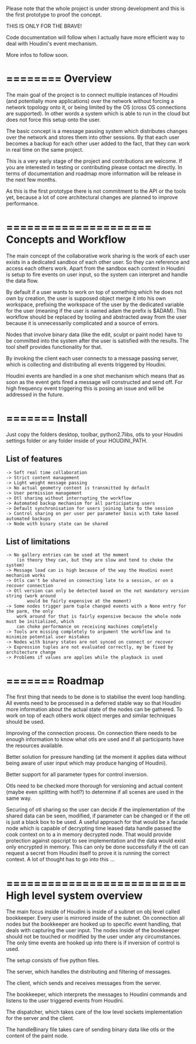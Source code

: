 Please note that the whole project is under strong development and this is the first prototype
to proof the concept.

THIS IS ONLY FOR THE BRAVE!

Code documentation will follow when I actually have more efficient way to deal with Houdini's event mechanism.

More infos to follow soon.

========
Overview
========

The main goal of the project is to connect multiple instances of Houdini (and potentially more applications) over the network without forcing a network topology onto it, or being limited by the OS (cross OS connections are supported).
In other words a system which is able to run in the cloud but does not force this setup onto the user.

The basic concept is a message passing system which distributes changes over the network and stores them into other sessions. By that each user becomes a backup for each other user added to the fact, that they can work in real time on the same project.

This is a very early stage of the project and contributions are welcome. If you are interested in testing or contributing please contact me directly. In terms of documentation and roadmap more information will be release in the next few months.

As this is the first prototype there is not commitment to the API or the tools yet, because a lot of core architectural changes are planned to improve performance.

=====================
Concepts and Workflow
=====================

The main concept of the collaborative work sharing is the work of each user exists in a dedicated sandbox of each other user. So they can reference and access each others work.
Apart from the sandbox each context in Houdini is setup to fire events on user input, so the system can interpret and handle the data flow.

By default if a user wants to work on top of something which he does not own by creation, the user is supposed object merge it into his own workspace, prefixing the workspace of the user by
the dedicated variable for the user (meaning if the user is named adam the prefix is $ADAM). This workflow should be replaced by tooling and abstracted away from the user
because it is unnecessarily complicated and a source of errors.

Nodes that involve binary data (like the edit, sculpt or paint node) have to be committed into the system after the user is satisfied with the results. The tool shelf provides functionality for that.

By invoking the client each user connects to a message passing server, which is collecting and distributing all events triggered by Houdini.

Houdini events are handled in a one shot mechanism which means that as soon as the event gets fired a message will constructed and send off.
For high frequency event triggering this is posing an issue and will be addressed in the future.


=======
Install
=======

Just copy the folders desktop, toolbar, python2.7libs, otls to your Houdini settings folder or any folder inside of your HOUDINI_PATH.


List of features
----------------

    -> Soft real time collaboration
    -> Strict content management
    -> Light weight message passing
    -> No actual geometry content is transmitted by default
    -> User permission management
    -> Otl sharing without interrupting the workflow
    -> Automated backup mechanism for all participating users
    -> Default synchronisation for users joining late to the session
    -> Control sharing on per user per parameter basis with take based automated backups
    -> Node with binary state can be shared


List of limitations
-------------------

    -> No gallery entries can be used at the moment 
        (in theory they can, but they are slow and tend to choke the system)
    -> Message load can is high because of the way the Houdini event mechanism works
    -> Otls can't be shared on connecting late to a session, or on a recover connection
    -> Otl version can only be detected based on the not mandatory version string (work around
            would be fairly expensive at the moment)
    -> Some nodes trigger parm tuple changed events with a None entry for the parm, the only 
        work around for that is fairly expensive because the whole node must be initialized, which
        can choke performance on receiving machines completely
    -> Tools are missing completely to argument the workflow and to minimize potential user mistakes
    -> Nodes with binary states are not synced on connect or recover
    -> Expression tuples are not evaluated correctly, my be fixed by architecture change
    -> Problems if values are applies while the playback is used


=======
Roadmap
=======

The first thing that needs to be done is to stabilise the event loop handling. All events need to be processed in a deferred stable way so that Houdini more information about the actual state
of the nodes can be gathered. To work on top of each others work object merges and similar techniques should be used.

Improving of the connection process. On connection there needs to be enough information to know what otls are used and if all participants have the resources available.

Better solution for pressure handling (at the moment it applies data without being aware of user input which may produce hanging of Houdini).

Better support for all parameter types for control inversion.

Otls need to be checked more thorough for versioning and actual content (maybe even splitting with hotl?) to determine if all scenes are used in the same way.

Securing of otl sharing so the user can decide if the implementation of the shared data can be seen, modified, if parameter can be changed or if the otl is just a black box to be used.
A useful approach for that would be a facade node which is capable of decrypting time leased data handle passed the cook context on to a in memory decrypted node. That would provide protection
against opscript to see implementation and the data would exist only encrypted in memory. This can only be done successfully if the otl can request a secret from Houdini itself to prove it is running the 
correct context. A lot of thought has to go into this ...

==========================
High level system overview
==========================

The main focus inside of Houdini is inside of a subnet on obj level called bookkeeper. Every user is mirrored inside of the subnet. On connection all nodes but the bookkeeper are hooked up to specific event handling, that deals with capturing the user input. The nodes inside of the bookkeeper should not be touched or modified by the user under any circumstances. The only time events are hooked up into there is
if inversion of control is used.

The setup consists of five python files.

The server, which handles the distributing and filtering of messages.

The client, which sends and receives messages from the server.

The bookkeeper, which interprets the messages to Houdini commands and listens to the user triggered events from Houdini.

The dispatcher, which takes care of the low level sockets implementation for the server and the client.

The handleBinary file takes care of sending binary data like otls or the content of the paint node.
